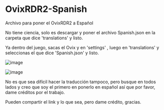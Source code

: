 # OvixRDR2-Spanish
Archivo para poner el OvixRDR2 a Español

No tiene ciencia, solo es descargar y poner el archivo Spanish.json en la carpeta que dice 'translations' y listo.

Ya dentro del juego, sacas el Ovix y en 'settings' , luego en 'translations' y seleccionas el que dice 'Spanish.json' y listo.

![image](https://github.com/user-attachments/assets/06018786-4c8c-47a3-bbde-6cb264f1ef6c)

![image](https://github.com/user-attachments/assets/7237bb6b-b6e8-470e-8d39-fc1d7ed61869)

No es que sea difícil hacer la traducción tampoco, pero busque en todos lados y creo que soy el primero en ponerlo en español así que por favor, dame créditos por el trabajo.

Pueden compartir el link y lo que sea, pero dame crédito, gracias.
